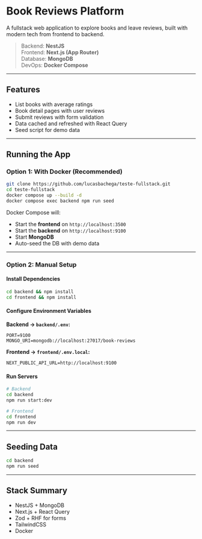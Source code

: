 # Book Reviews Platform

A fullstack web application to explore books and leave reviews, built with modern tech from frontend to backend.

> Backend: **NestJS**  
> Frontend: **Next.js (App Router)**  
> Database: **MongoDB**  
> DevOps: **Docker Compose**  

---

## Features

- List books with average ratings  
- Book detail pages with user reviews  
- Submit reviews with form validation   
- Data cached and refreshed with React Query  
- Seed script for demo data  

---

## Running the App

### Option 1: With Docker (Recommended)

```bash
git clone https://github.com/lucasbachega/teste-fullstack.git
cd teste-fullstack
docker compose up --build -d
docker compose exec backend npm run seed 
```

Docker Compose will:
- Start the **frontend** on `http://localhost:3500`
- Start the **backend** on `http://localhost:9100`
- Start **MongoDB**
- Auto-seed the DB with demo data

---

### Option 2: Manual Setup

#### Install Dependencies

```bash
cd backend && npm install
cd frontend && npm install
```

#### Configure Environment Variables

**Backend → `backend/.env`:**

```env
PORT=9100
MONGO_URI=mongodb://localhost:27017/book-reviews
```

**Frontend → `frontend/.env.local`:**

```env
NEXT_PUBLIC_API_URL=http://localhost:9100
```

#### Run Servers

```bash
# Backend
cd backend
npm run start:dev

# Frontend
cd frontend
npm run dev
```

---

## Seeding Data

```bash
cd backend
npm run seed
```

---

## Stack Summary

- NestJS + MongoDB
- Next.js + React Query
- Zod + RHF for forms
- TailwindCSS
- Docker
